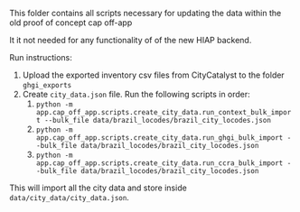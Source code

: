This folder contains all scripts necessary for updating the data within the old proof of concept cap off-app

It it not needed for any functionality of of the new HIAP backend.

Run instructions:

1. Upload the exported inventory csv files from CityCatalyst to the folder `ghgi_exports`
2. Create `city_data.json` file.
   Run the following scripts in order:
   1. `python -m app.cap_off_app.scripts.create_city_data.run_context_bulk_import --bulk_file data/brazil_locodes/brazil_city_locodes.json`
   2. `python -m app.cap_off_app.scripts.create_city_data.run_ghgi_bulk_import --bulk_file data/brazil_locodes/brazil_city_locodes.json`
   3. `python -m app.cap_off_app.scripts.create_city_data.run_ccra_bulk_import --bulk_file data/brazil_locodes/brazil_city_locodes.json`

This will import all the city data and store inside `data/city_data/city_data.json`.
